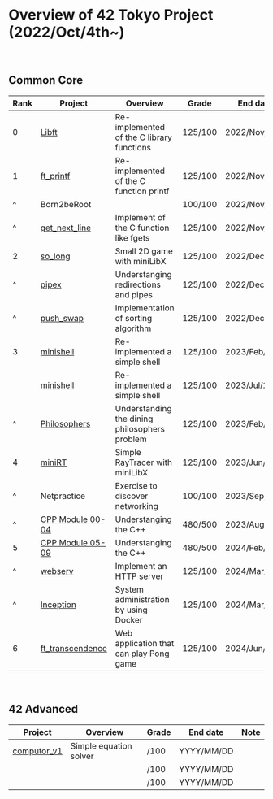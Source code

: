 # Overview of 42 Tokyo Project (2022/Oct/4th~)

<br>

## Common Core
| Rank | Project                | Overview                                      | Grade   | End date      | Note                     | 
| ---- | ---------------------- | --------------------------------------------- | ------- | ------------- | ------------------------ | 
| 0    | [Libft][1]             | Re-implemented of the C library functions     | 125/100 | 2022/Nov/14th | [42_libs][2](update ver) | 
| 1    | [ft_printf][3]         | Re-implemented of the C function printf       | 125/100 | 2022/Nov/17th |                          | 
| ^    | Born2beRoot            |                                               | 100/100 | 2022/Nov/18th |                          |
| ^    | [get_next_line][4]     | Implement of the C function like fgets        | 125/100 | 2022/Nov/23th |                          | 
| 2    | [so_long][5]           | Small 2D game with miniLibX                   | 125/100 | 2022/Dec/2nd  |                          | 
| ^    | [pipex][6]             | Understanging redirections and pipes          | 125/100 | 2022/Dec/16th |                          | 
| ^    | [push_swap][7]         | Implementation of sorting algorithm           | 125/100 | 2022/Dec/30th |                          | 
| 3    | [minishell][8]         | Re-implemented a simple shell                 | 125/100 | 2023/Feb/12th | with [weijuan82113][101] | 
|      | [minishell][13]        | Re-implemented a simple shell                 | 125/100 | 2023/Jul/26th | with [habvi][103]        | 
| ^    | [Philosophers][9]      | Understanding the dining philosophers problem | 125/100 | 2023/Feb/27th |                          | 
| 4    | [miniRT][10]           | Simple RayTracer with miniLibX      　　         | 125/100 | 2023/Jun/18th | with [molhot][102]       |
| ^    | Netpractice            | Exercise to discover networking               | 100/100 | 2023/Sep/6th  |                          | 
| ^    | [CPP Module 00-04][11] | Understanging the C++                         | 480/500 | 2023/Aug/1st  |                          | 
| 5    | [CPP Module 05-09][12] | Understanging the C++                         | 480/500 | 2024/Feb/5th  |                          | 
| ^    | [webserv][14]          | Implement an HTTP server                      | 125/100 | 2024/Mar/12th |                          | 
| ^    | [Inception][15]        | System administration by using Docker         | 125/100 | 2024/Mar/24th |                          | 
| 6    | [ft_transcendence][16] | Web application that can play Pong game       | 125/100 | 2024/Jun/24th | with [uminomae][104]     | 

[1]:https://github.com/ak0327/42_libft
[2]:https://github.com/ak0327/42_libs
[3]:https://github.com/ak0327/42_ft_printf
[4]:https://github.com/ak0327/42_get_next_line
[5]:https://github.com/ak0327/42_so_long
[6]:https://github.com/ak0327/42_pipex
[7]:https://github.com/ak0327/42_push_swap
[8]:https://github.com/minishellakirawchen/minishell_rev1
[9]:https://github.com/ak0327/42_philosophers
[10]:https://github.com/42minirt/miniRT
[11]:https://github.com/ak0327/42_CPP_Module_00-04
[12]:https://github.com/ak0327/42_CPP_Module_05-09
[13]:https://github.com/habvi/42_minishell
[14]:https://github.com/ak0327/42_webserv
[15]:https://github.com/ak0327/42_Inception
[16]:https://github.com/42trans/ft_transcendence

[101]:https://github.com/weijuan82113
[102]:https://github.com/molhot
[103]:https://github.com/habvi
[104]:https://github.com/uminomae

<br>

## 42 Advanced
| Project                | Overview                      | Grade   | End date      | Note                     | 
| ---------------------- | ----------------------------- | ------- | ------------- | ------------------------ | 
| [computor_v1][21]      | Simple equation solver        |    /100 | YYYY/MM/DD    |                          | 
|                        |                               |    /100 | YYYY/MM/DD    |                          | 
|                        |                               |    /100 | YYYY/MM/DD    |                          | 

[21]:https://github.com/ak0327/42_computor_v1
